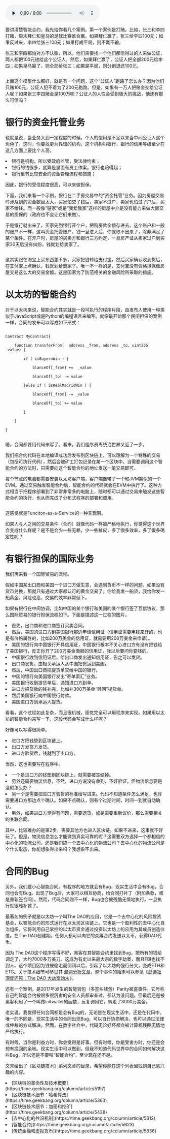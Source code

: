 <audio id="audio" title="67 | 区块链技术细节：智能合约" controls="" preload="none"><source id="mp3" src="https://static001.geekbang.org/resource/audio/eb/9c/ebb5748624658d23bb4a419f26c4a09c.mp3"></audio>

要讲清楚智能合约，我先给你看几个案例。第一个案例是打赌。比如，张三和李四打赌，周末拜仁和皇马的足球比赛谁会赢。如果拜仁赢了，张三给李四100元；如果反过来，李四给张三100元；如果打成平局，则不赢不输。

张三和李四都怕对方不认账，所以，他们需要找一个他们都信得过的人来做公证，两人都把100元钱给这个公证人。然后，如果拜仁赢了，公证人把全部200元给李四；如果皇马赢了，则全部给张三；如果是平局，则分别退还100元。



<img src="https://static001.geekbang.org/resource/image/b0/bb/b0370516ca22b23fc6c1fe47e90c80bb.png" alt="" />

上面这个模型什么都好，就是有一个问题，这个“公证人”跑路了怎么办？因为他们只赌100元，公证人犯不着为了200元跑路。但是，如果有一万人把赌金交给公证人呢？如果张三李四赌金是100万呢？公证人的人性会受到极大的挑战，他还有那么可信吗？

# 银行的资金托管业务

也就是说，当业务大到一定程度的时候，个人的信用是不足以来当中间公证人这个角色了。这时，你要找更为靠谱的机构，这个机构叫银行，银行的信用等级至少在这几方面上要比个人高。

<li>
银行是机构，所以受政府监管，受法律约束；
</li>
<li>
银行的钱很多，就算是里面有员工作案，银行也赔得起；
</li>
<li>
银行里有比较安全的资金管理流程和措施；
</li>

因此，银行的受信程度很高，可以来做担保。

下面，我们来看一个示例，银行在二手房交易中的“资金托管”业务。因为房屋交易时涉及到的资金数目太大，买家怕交了钱后，卖家不过户，卖家也怕过了户后，买家不给钱。而一般像“链家”或是“我爱我家”这样的房屋中介是没有能力来做大额交易的担保的（政府也不会让它们来做）。

于是银行就出来了。买家先到银行开个户，把购房款全额存进去。这个账户和一般的账户不一样，这叫资金托管账户，钱一旦进入后，你就取不出来了，除非满足了某个条件。在开户时，房屋的买卖方和银行三方约定，一旦房产证从卖家过户到买家30天后没有纠纷，钱就划给卖家了。

<img src="https://static001.geekbang.org/resource/image/cf/95/cf2c80beb5379a37fe5d15bb99caa095.png" alt="" />

这其实跟在淘宝上买东西差不多，买家把钱转给支付宝，然后买家确认收到货后，在支付宝上点确认，钱就划给商家了。唯一不一样的是，支付宝没有资格担保像房屋交易这么大的交易金额。这是国家为了防范相关的金融风险所采取的措施。

# 以太坊的智能合约

对于以太坊来说，智能合约其实就是一段可执行的程序片段，由发布人使用一种类似于JavaScript或是Python的编程语言来编写。就像最开始那个民间担保的案例一样，合同的发布可以写成如下形式：

```

Contract MyContract{

    function transferFrom(  address _from, address _to, uint256 _value) {

        if ( isBayernWin ) {

            blanceOf[_from] +=  _value

            blanceOf[_to] -= value

        }else if ( isRealMadridWin ) {

            blanceOf[_from] -= _value

            blanceOf[_to] += value

        }

    }

}


```

嗯，合同都要用代码来写了。看来，我们程序员离统治世界又近了一步。

我们把合约代码在本地编译成功后发布到区块链上，可以理解为一个特殊的交易（包括可执行代码），然后会被矿工打包记录在某一个区块中。当需要调用这个智能合约的方法时，只需要向这个智能合约的地址发送一笔交易即可。

每个节点的电脑都需要安装以太坊客户端，客户端自带了一个和JVM类似的一个EVM。通过交易触发智能合约后，智能合约的代码就会在EVM中执行了。这种方式相当于把程序部署到了非常非常多的电脑上，随时都可以通过交易来触发这些智能合约的执行，也从而完成了分布式程序的部署和调用。

<img src="https://static001.geekbang.org/resource/image/f0/cb/f000316a917d59fffd8a067b4201b0cb.png" alt="" />

这感觉就是Funciton-as-a-Service的一种实现啊。

如果人与人之间的交易条件（合约）就像代码一样被严格地执行，你觉得这个世界会变成什么样呢？是不是会少一些无赖，少一些扯皮，多了很多效率，多了很多确定性呢？

# 有银行担保的国际业务

我们再来看一个国际贸易的流程。

假如中国某出口商和美国一个进口方做生意，会遇到货币不一样的问题。如果没有货币兑换，那就只有通过大家都认可的黄金交易了。你给我发一船货，我给你发一船黄金，风险也高，交易的效率非常低下。

如果有银行在中间协调，比如中国的某个银行和美国的某个银行签了互信协议，那么国际贸易的银行担保流程如下。下面是描述这一过程的图片。

<img src="https://static001.geekbang.org/resource/image/9d/59/9d19c5e890bafa85f8704b002bd79759.png" alt="" />

<li>
首先，出口商和进口商签订买卖合同。
</li>
<li>
然后，美国的进口方到美国银行那边申请信用证（信用证需要用钱来开的，也是有价格属性的，比如200万美金的信用证，就需要用200万美金来申请）。
</li>
<li>
美国的银行向中国银行开具信用证，中国银行根本不关心进口方有没有把钱给了美国银行，反正你开了200万美金面额的信用证，我以后要问你要钱的。
</li>
<li>
中国银行收到信用证后，给出口商发出通知信用证，告之可以发货。
</li>
<li>
出口商发货，由相关承运人从中国把货运到美国。
</li>
<li>
然后，中国出口商把提货单交给中国的银行。
</li>
<li>
中国的银行向美国银行发出“寄单索汇”业务。
</li>
<li>
美国银行收到提货单后，通知进口方到单。
</li>
<li>
进口方把货款的钱补完，比如补300万美金“赎回”提货单。
</li>
<li>
然后美国银行向中国银行付款。
</li>
<li>
美国进口方到承运人提货。
</li>

看看，这个过程如此复杂，而且很机械，感觉完全可以用程序来实现。如果用以太坊的智能合约来写一下，这段代码会写成什么样呢？

好像可以写得很简单。

<li>
进口方把钱垫到区块链上。
</li>
<li>
出口方发货方发货。
</li>
<li>
进口方验货后，钱就到了出口方。
</li>

当然，这也需要写在程序中。

<li>
一个是进口方的钱垫到区块链上，就需要被冻结掉。
</li>
<li>
另外还需要物流信息，不然，进口方说没有收到，不好验证。但物流信息要是造假怎么办？
</li>
<li>
另一个是需要把进口方验货的标准给写进来。代码不知道条件怎么满足，也许需要进口方那边点个确认。如果不点确认，则有个过期时间，时间一到就自动确认。
</li>
<li>
另外，如果进口方觉得有问题，需要退货，或是需要重新议价，那么需要相关的关联合同。
</li>

其中，比较难办的是第2步，需要其他方也进入区块链。如果不进来，这事就不好玩了。但是，物流信息怎么才能做到真实可靠的呢？这需要双方选择一个都相信的中心化的物流公司，还是我们搞一个去中心化的物流公司？去中心化的物流公司是个什么形态，你能想象得出来吗？我想象不出来。

# 合同的Bug

另外，我们要小心智能合同。有程序的地方就会有Bug，现实生活中会有Bug，合同也会有Bug。出现了Bug后，大家可以相互协商，给合同打补丁（附加条款，或是重新签合同）。然而，代码合同则不一样，Bug也会被残酷无情地执行，一旦执行就很难补救了。

最著名的例子就是以太坊一个叫The DAO的应用，它是一个去中心化的风险投资基金，以智能合约的形式运行在以太坊区块链上。它也是一个盈利性的去中心化自治组织，它将利用自己掌控的以太币资金通过投资以太坊上的应用为其成员创造价值。在The DAO创建期，任何人都可以向它的众筹合约发送以太币，获得DAO代币。

因为 The DAO这个程序写得不好，黑客在其智能合约里找到Bug，把所有的钱给调走了，大约7000多万美刀。这成为有史以来最大宗的数字劫案，而且FBI也找不到人。这个项目因为钱被偷走而倒闭以后，引起了以太坊的强行分叉，变成ETH和ETC。关于技术细节可参见其 [漏洞分析文章](http://www.8btc.com/thedao-expolit-analysis)，整个事件的始末可以参见《[彭博社深度还原：The DAO 大劫案始末](https://www.leiphone.com/news/201706/JnNEqj90inEWLTJD.html)》。

还有一个案例，是2017年发生的智能钱包（多签名钱包）Parity被盗事件。它号称自己的智能合约被很多很厉害的安全人员都审查过，都认为没问题。但最后还是被黑客利用了一个叫做initwallet的函数，反复调用它，转走了3000万美金。

老实说，我觉得任何合同都是会有Bug的，无论是在现实生活中，还是在代码中。唯一的不同是，现实生活中的合同出现Bug，可以自行协商解决，也可以通过法律或仲裁的方式解决。然而，在数字社会中，代码无论好坏都会被计算机残酷无情地严格执行。

有时候，当你是利益方时，你会觉得是好事。但有时候，你是受害方时，你还是会想有挽回的余地。现实生活中可以做到，但我不知道代码世界中的合同如何解决这些Bug，所以还是不要叫“智能合约”，至少现在还不是。

文末给出了《区块链技术》系列文章的目录，希望你能在这个列表里找到自己感兴趣的内容。

<li>
[区块链的革命性及技术概要](https://time.geekbang.org/column/article/5197)
</li>
<li>
[区块链技术细节：哈希算法](https://time.geekbang.org/column/article/5363)
</li>
<li>
[区块链技术细节：加密和挖矿](https://time.geekbang.org/column/article/5438)
</li>
<li>
[去中心化的共识机制](https://time.geekbang.org/column/article/5612)
</li>
<li>
[智能合约](https://time.geekbang.org/column/article/5623)
</li>
<li>
[传统金融和虚拟货币](https://time.geekbang.org/column/article/5636)
</li>
